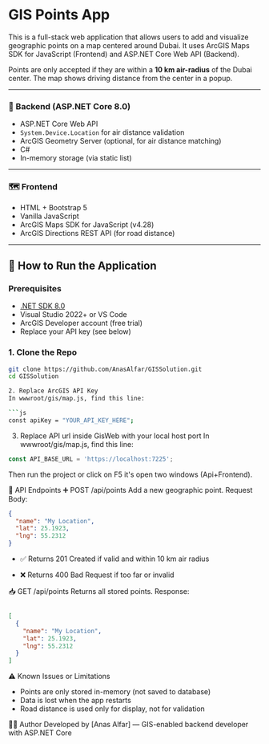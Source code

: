 # GIS Points App 

This is a full-stack web application that allows users to add and visualize geographic points on a map centered around Dubai. It uses ArcGIS Maps SDK for JavaScript (Frontend) and ASP.NET Core Web API (Backend).

Points are only accepted if they are within a **10 km air-radius** of the Dubai center. The map shows driving distance from the center in a popup.

---
### 🔧 Backend (ASP.NET Core 8.0)
- ASP.NET Core Web API
- `System.Device.Location` for air distance validation
- ArcGIS Geometry Server (optional, for air distance matching)
- C#
- In-memory storage (via static list)
---
### 🗺️ Frontend
- HTML + Bootstrap 5
- Vanilla JavaScript
- ArcGIS Maps SDK for JavaScript (v4.28)
- ArcGIS Directions REST API (for road distance)

---

## 🚀 How to Run the Application

### Prerequisites
- [.NET SDK 8.0](https://dotnet.microsoft.com/download)
- Visual Studio 2022+ or VS Code
- ArcGIS Developer account (free trial)
- Replace your API key (see below)

### 1. Clone the Repo

```bash
git clone https://github.com/AnasAlfar/GISSolution.git
cd GISSolution

2. Replace ArcGIS API Key
In wwwroot/gis/map.js, find this line:

```js
const apiKey = "YOUR_API_KEY_HERE";

```

3. Replace API url inside GisWeb with your local host port
In wwwroot/gis/map.js, find this line:

```js
const API_BASE_URL = 'https://localhost:7225';
```
Then run the project or click on F5 it's open two windows (Api+Frontend). 

📡 API Endpoints
➕ POST /api/points
Add a new geographic point.
Request Body:
```json
{
  "name": "My Location",
  "lat": 25.1923,
  "lng": 55.2312
}
```
- ✅ Returns 201 Created if valid and within 10 km air radius

- ❌ Returns 400 Bad Request if too far or invalid

📥 GET /api/points
Returns all stored points.
Response:
```json

[
  {
    "name": "My Location",
    "lat": 25.1923,
    "lng": 55.2312
  }
]
```

⚠ Known Issues or Limitations
- Points are only stored in-memory (not saved to database)
- Data is lost when the app restarts
- Road distance is used only for display, not for validation

🙋‍♂️ Author
Developed by [Anas Alfar] — GIS-enabled backend developer with ASP.NET Core
